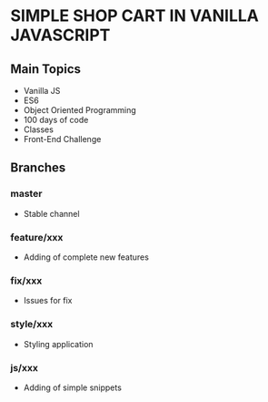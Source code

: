 # SIMPLE SHOP CART IN VANILLA JAVASCRIPT

## Main Topics

- Vanilla JS
- ES6
- Object Oriented Programming
- 100 days of code
- Classes
- Front-End Challenge

## Branches

### master

- Stable channel

### feature/xxx

- Adding of complete new features

### fix/xxx

- Issues for fix

### style/xxx

- Styling application

### js/xxx

- Adding of simple snippets